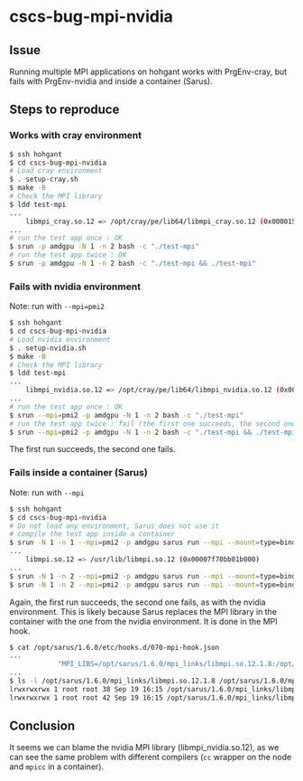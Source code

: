 # cscs-bug-mpi-nvidia

## Issue
Running multiple MPI applications on hohgant works with PrgEnv-cray, but fails with PrgEnv-nvidia and inside a container (Sarus). 

## Steps to reproduce
### Works with cray environment
```bash
$ ssh hohgant
$ cd cscs-bug-mpi-nvidia
# Load cray environment
$ . setup-cray.sh
$ make -B
# Check the MPI library
$ ldd test-mpi
...
	libmpi_cray.so.12 => /opt/cray/pe/lib64/libmpi_cray.so.12 (0x00001543fb2cf000)
...
# run the test app once : OK
$ srun -p amdgpu -N 1 -n 2 bash -c "./test-mpi"
# run the test app twice : OK
$ srun -p amdgpu -N 1 -n 2 bash -c "./test-mpi && ./test-mpi"
```

### Fails with nvidia environment
Note: run with `--mpi=pmi2`
```bash
$ ssh hohgant
$ cd cscs-bug-mpi-nvidia
# Load nvidia environment
$ . setup-nvidia.sh
$ make -B
# Check the MPI library
$ ldd test-mpi
...
	libmpi_nvidia.so.12 => /opt/cray/pe/lib64/libmpi_nvidia.so.12 (0x000014d6ddfab000)
...
# run the test app once : OK
$ srun --mpi=pmi2 -p amdgpu -N 1 -n 2 bash -c "./test-mpi"
# run the test app twice : fail (the first one succeeds, the second one fails)
$ srun --mpi=pmi2 -p amdgpu -N 1 -n 2 bash -c "./test-mpi && ./test-mpi"
```
The first run succeeds, the second one fails.

### Fails inside a container (Sarus)
Note: run with `--mpi`
```bash
$ ssh hohgant
$ cd cscs-bug-mpi-nvidia
# Do not load any environment, Sarus does not use it
# compile the test app inside a container
$ srun -N 1 -n 1 --mpi=pmi2 -p amdgpu sarus run --mpi --mount=type=bind,source=$HOME,destination=$HOME quay.io/madeeks/osu-mb:6.2-mpich4.1-ubuntu22.04 bash -c "cd ~/cscs-bug-mpi-nvidia && make -B CC=mpicc && ldd ./test-mpi"
...
	libmpi.so.12 => /usr/lib/libmpi.so.12 (0x00007f70bb01b000)
...
$ srun -N 1 -n 2 --mpi=pmi2 -p amdgpu sarus run --mpi --mount=type=bind,source=$HOME,destination=$HOME quay.io/madeeks/osu-mb:6.2-mpich4.1-ubuntu22.04 bash -c "cd ~/cscs-bug-mpi-nvidia && ./test-mpi"
$ srun -N 1 -n 2 --mpi=pmi2 -p amdgpu sarus run --mpi --mount=type=bind,source=$HOME,destination=$HOME quay.io/madeeks/osu-mb:6.2-mpich4.1-ubuntu22.04 bash -c "cd ~/cscs-bug-mpi-nvidia && ./test-mpi && ./test-mpi"
```
Again, the first run succeeds, the second one fails, as with the nvidia environment.
This is likely because Sarus replaces the MPI library in the container with the one from the nvidia environment. It is done in the MPI hook.
```bash
$ cat /opt/sarus/1.6.0/etc/hooks.d/070-mpi-hook.json
...
            "MPI_LIBS=/opt/sarus/1.6.0/mpi_links/libmpi.so.12.1.8:/opt/sarus/1.6.0/mpi_links/libmpifort.so.12.1.8",
...
$ ls -l /opt/sarus/1.6.0/mpi_links/libmpi.so.12.1.8 /opt/sarus/1.6.0/mpi_links/libmpifort.so.12.1.8
lrwxrwxrwx 1 root root 38 Sep 19 16:15 /opt/sarus/1.6.0/mpi_links/libmpi.so.12.1.8 -> /opt/cray/pe/lib64/libmpi_nvidia.so.12
lrwxrwxrwx 1 root root 42 Sep 19 16:15 /opt/sarus/1.6.0/mpi_links/libmpifort.so.12.1.8 -> /opt/cray/pe/lib64/libmpifort_nvidia.so.12
```

## Conclusion
It seems we can blame the nvidia MPI library (libmpi_nvidia.so.12), as we can see the same problem with different compilers (`cc` wrapper on the node and `mpicc` in a container).
